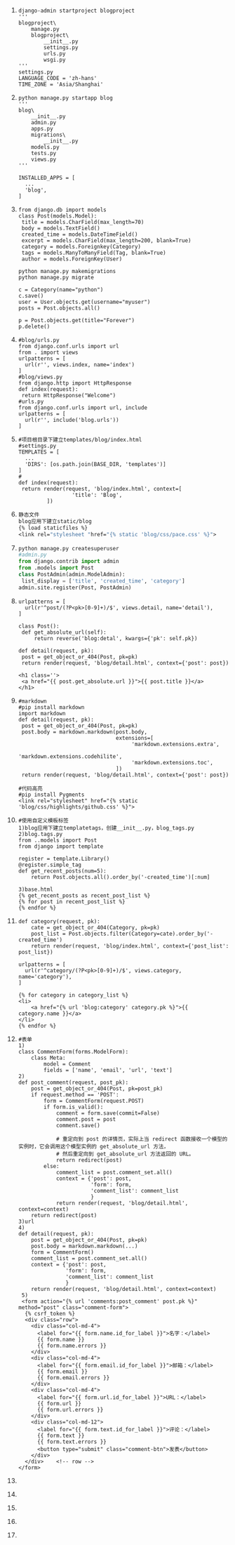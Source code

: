 1. ```
   django-admin startproject blogproject
   '''
   blogproject\
       manage.py
       blogproject\
           __init__.py
           settings.py
           urls.py
           wsgi.py
   '''
   settings.py
   LANGUAGE_CODE = 'zh-hans'
   TIME_ZONE = 'Asia/Shanghai'
   ```

2. ```
   python manage.py startapp blog
   '''
   blog\
       __init__.py
       admin.py
       apps.py
       migrations\
           __init__.py
       models.py
       tests.py
       views.py
   '''

   INSTALLED_APPS = [
     ...
     'blog',
   ]
   ```

3. ```
   from django.db import models
   class Post(models.Model):
   	title = models.CharField(max_length=70)
   	body = models.TextField()
   	created_time = models.DateTimeField()
   	excerpt = models.CharField(max_length=200, blank=True)
   	category = models.Foreignkey(Category)
   	tags = models.ManyToManyField(Tag, blank=True)
   	author = models.ForeignKey(User)
   	
   python manage.py makemigrations
   python manage.py migrate

   c = Category(name="python")
   c.save()
   user = User.objects.get(username="myuser")
   posts = Post.objects.all()

   p = Post.objects.get(title="Forever")
   p.delete()
   ```

4. ```
   #blog/urls.py
   from django.conf.urls import url
   from . import views
   urlpatterns = [
     url(r'', views.index, name='index')
   ]
   #blog/views.py
   from django.http import HttpResponse
   def index(request):
   	return HttpResponse("Welcome")
   #urls.py
   from django.conf.urls import url, include
   urlpatterns = [
     url(r'', include('blog.urls'))
   ]
   ```

5. ```
   #项目根目录下建立templates/blog/index.html
   #settings.py
   TEMPLATES = [
     ...
     'DIRS': [os.path.join(BASE_DIR, 'templates')]
   ]
   #
   def index(request):
   	return render(request, 'blog/index.html', context=[
         			'title': 'Blog',
   			])
   ```

6. ```1
   静态文件
   blog应用下建立static/blog
   {% load staticfiles %}
   <link rel="stylesheet "href="{% static 'blog/css/pace.css' %}">
   ```

7. ```python
   python manage.py createsuperuser
   #admin.py
   from django.contrib import admin
   from .models import Post
   class PostAdmin(admin.ModelAdmin):
   	list_display = ['title', 'created_time', 'category']
   admin.site.register(Post, PostAdmin)

   ```

8. ```
   urlpatterns = [
     url(r'^post/(?P<pk>[0-9]+)/$', views.detail, name='detail'),
   ]

   class Post():
   	def get_absolute_url(self):
   		return reverse('blog:detal', kwargs={'pk': self.pk})
   		
   def detail(request, pk):
   	post = get_object_or_404(Post, pk=pk)
   	return render(request, 'blog/detail.html', context={'post': post})

   <h1 class=''>
   	<a href="{{ post.get_absolute.url }}">{{ post.title }}</a>
   </h1>
   ```

9. ```
   #markdown
   #pip install markdown
   import markdown
   def detail(request, pk):
   	post = get_object_or_404(Post, pk=pk)
   	post.body = markdown.markdown(post.body,
   								  extensions=[
                                       'markdown.extensions.extra',
                                       'markdown.extensions.codehilite',
                                       'markdown.extensions.toc',
   								  ])
   	return render(request, 'blog/detail.html', context={'post': post})
   	
   #代码高亮
   #pip install Pygments
   <link rel="stylesheet" href="{% static 'blog/css/highlights/github.css' %}">
   ```

10. ```
    #使用自定义模板标签
    1)blog应用下建立templatetags，创建__init__.py，blog_tags.py
    2)blog.tags.py
    from ..models import Post
    from django import template

    register = template.Library()
    @register.simple_tag
    def get_recent_posts(num=5):
    	return Post.objects.all().order_by('-created_time')[:num]
    	
    3)base.html
    {% get_recent_posts as recent_post_list %} 
    {% for post in recent_post_list %}
    {% endfor %}
    ```

11. ```
    def category(request, pk):
    	cate = get_object_or_404(Category, pk=pk)
    	post_list = Post.objects.filter(Category=cate).order_by('-created_time')
    	return render(request, 'blog/index.html', context={'post_list': post_list})
    	
    urlpatterns = [
      url(r'^category/(?P<pk>[0-9]+)/$', views.category, name='category'),
    ]

    {% for category in category_list %}
    <li>
    	<a href="{% url 'blog:category' category.pk %}">{{ category.name }}</a>
    </li>
    {% endfor %}
    ```

12. ```
    #表单
    1) 
    class CommentForm(forms.ModelForm):
    	class Meta:
    		model = Comment
    		fields = ['name', 'email', 'url', 'text']
    2)
    def post_comment(request, post_pk):
        post = get_object_or_404(Post, pk=post_pk)
        if request.method == 'POST':
            form = CommentForm(request.POST)
            if form.is_valid():
                comment = form.save(commit=False)
                comment.post = post
                comment.save()

                # 重定向到 post 的详情页，实际上当 redirect 函数接收一个模型的实例时，它会调用这个模型实例的 get_absolute_url 方法，
                # 然后重定向到 get_absolute_url 方法返回的 URL。
                return redirect(post)
            else:
                comment_list = post.comment_set.all()
                context = {'post': post,
                           'form': form,
                           'comment_list': comment_list
                           }
                return render(request, 'blog/detail.html', context=context)
        return redirect(post)
    3)url
    4)
    def detail(request, pk):
        post = get_object_or_404(Post, pk=pk)
        post.body = markdown.markdown(...)
        form = CommentForm()
        comment_list = post.comment_set.all()
        context = {'post': post,
                   'form': form,
                   'comment_list': comment_list
                   }
        return render(request, 'blog/detail.html', context=context)
     5)
     <form action="{% url 'comments:post_comment' post.pk %}" method="post" class="comment-form">
      {% csrf_token %}
      <div class="row">
        <div class="col-md-4">
          <label for="{{ form.name.id_for_label }}">名字：</label>
          {{ form.name }}
          {{ form.name.errors }}
        </div>
        <div class="col-md-4">
          <label for="{{ form.email.id_for_label }}">邮箱：</label>
          {{ form.email }}
          {{ form.email.errors }}
        </div>
        <div class="col-md-4">
          <label for="{{ form.url.id_for_label }}">URL：</label>
          {{ form.url }}
          {{ form.url.errors }}
        </div>
        <div class="col-md-12">
          <label for="{{ form.text.id_for_label }}">评论：</label>
          {{ form.text }}
          {{ form.text.errors }}
          <button type="submit" class="comment-btn">发表</button>
        </div>
      </div>    <!-- row -->
    </form>
    ```

13. ```

    ```

14. ```

    ```

15. ```

    ```

16. ```

    ```

17. ​